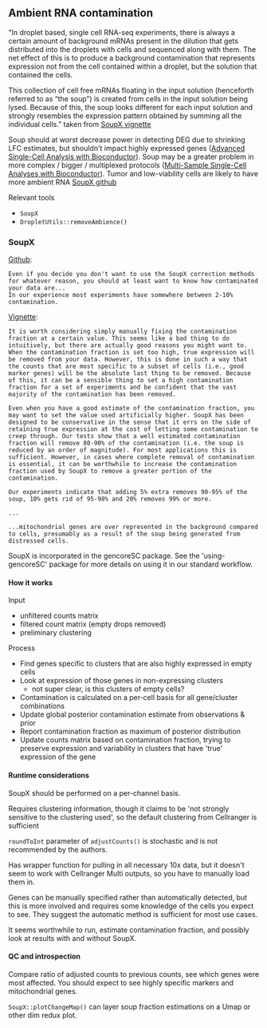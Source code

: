 ## Ambient RNA contamination

"In droplet based, single cell RNA-seq experiments, there is always a certain amount of background mRNAs present in the dilution that gets distributed into the droplets with cells and sequenced along with them. The net effect of this is to produce a background contamination that represents expression not from the cell contained within a droplet, but the solution that contained the cells.

This collection of cell free mRNAs floating in the input solution (henceforth referred to as “the soup”) is created from cells in the input solution being lysed. Because of this, the soup looks different for each input solution and strongly resembles the expression pattern obtained by summing all the individual cells." taken from [SoupX vignette](https://rawcdn.githack.com/constantAmateur/SoupX/204b602418df12e9fdb4b68775a8b486c6504fe4/inst/doc/pbmcTutorial.html)

Soup should at worst decrease power in detecting DEG due to shrinking LFC estimates,
but shouldn't impact highly expressed genes ([Advanced Single-Cell Analysis with Bioconductor](http://bioconductor.org/books/3.16/OSCA.advanced/droplet-processing.html#removing-ambient-contamination)).
Soup may be a greater problem in more complex / bigger / multiplexed 
protocols ([Multi-Sample Single-Cell Analyses with Bioconductor](http://bioconductor.org/books/3.16/OSCA.multisample/ambient-problems.html#ambient-problems)). Tumor and low-viability cells are likely to have more ambient RNA [SoupX github](https://github.com/constantAmateur/SoupX)

Relevant tools

* `SoupX`
* `DropletUtils::removeAmbience()`

### SoupX

[Github](https://github.com/constantAmateur/SoupX):

```
Even if you decide you don't want to use the SoupX correction methods for whatever reason, you should at least want to know how contaminated your data are... 
In our experience most experiments have somewhere between 2-10% contamination.
```

[Vignette](https://rawcdn.githack.com/constantAmateur/SoupX/204b602418df12e9fdb4b68775a8b486c6504fe4/inst/doc/pbmcTutorial.html):
```
It is worth considering simply manually fixing the contamination fraction at a certain value. This seems like a bad thing to do intuitively, but there are actually good reasons you might want to. When the contamination fraction is set too high, true expression will be removed from your data. However, this is done in such a way that the counts that are most specific to a subset of cells (i.e., good marker genes) will be the absolute last thing to be removed. Because of this, it can be a sensible thing to set a high contamination fraction for a set of experiments and be confident that the vast majority of the contamination has been removed.

Even when you have a good estimate of the contamination fraction, you may want to set the value used artificially higher. SoupX has been designed to be conservative in the sense that it errs on the side of retaining true expression at the cost of letting some contamination to creep through. Our tests show that a well estimated contamination fraction will remove 80-90% of the contamination (i.e. the soup is reduced by an order of magnitude). For most applications this is sufficient. However, in cases where complete removal of contamination is essential, it can be worthwhile to increase the contamination fraction used by SoupX to remove a greater portion of the contamination.

Our experiments indicate that adding 5% extra removes 90-95% of the soup, 10% gets rid of 95-98% and 20% removes 99% or more.

...

...mitochondrial genes are over represented in the background compared to cells, presumably as a result of the soup being generated from distressed cells.
```

SoupX is incorporated in the gencoreSC package. See the 'using-gencoreSC' package for more details on using it in our standard workflow.

#### How it works

Input

* unfiltered counts matrix
* filtered count matrix (empty drops removed)
* preliminary clustering

Process

* Find genes specific to clusters that are also highly expressed in empty cells
* Look at expression of those genes in non-expressing clusters 
  + not super clear, is this clusters of empty cells? 
* Contamination is calculated on a per-cell basis for all gene/cluster combinations
* Update global posterior contamination estimate from observations & prior
* Report contamination fraction as maximum of posterior distribution
* Update counts matrix based on contamination fraction, trying to preserve expression and variability in clusters that have 'true' expression of the gene

#### Runtime considerations

SoupX should be performed on a per-channel basis.

Requires clustering information, though it claims to be 'not strongly sensitive to the clustering used',
so the default clustering from Cellranger is sufficient

`roundToInt` parameter of `adjustCounts()` is stochastic and is not recommended by the authors.

Has wrapper function for pulling in all necessary 10x data, but it doesn't seem
to work with Cellranger Multi outputs, so you have to manually load them in.

Genes can be manually specified rather than automatically detected, but this 
is more involved and requires some knowledge of the cells you expect to see. 
They suggest the automatic method is sufficient for most use cases. 

It seems worthwhile to run, estimate contamination fraction, and possibly look at results
with and without SoupX. 

#### QC and introspection

Compare ratio of adjusted counts to previous counts, see which genes were most
affected. You should expect to see highly specific markers and mitochondrial genes. 

`SoupX::plotChangeMap()` can layer soup fraction estimations on a Umap or other
dim redux plot. 
